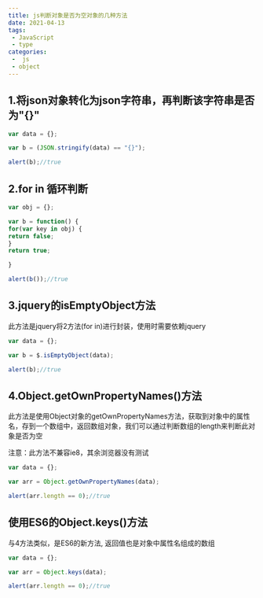 ```yaml
---
title: js判断对象是否为空对象的几种方法
date: 2021-04-13
tags:
 - JavaScript
 - type
categories:
 -  js
 - object
---
```


## 1.将json对象转化为json字符串，再判断该字符串是否为"{}"


```js
var data = {};

var b = (JSON.stringify(data) == "{}");

alert(b);//true
```

## 2.for in 循环判断


```js
var obj = {};

var b = function() {
for(var key in obj) {
return false;
}
return true;

}

alert(b());//true
```

## 3.jquery的isEmptyObject方法

此方法是jquery将2方法(for in)进行封装，使用时需要依赖jquery


```js
var data = {};

var b = $.isEmptyObject(data);

alert(b);//true
```


## 4.Object.getOwnPropertyNames()方法
此方法是使用Object对象的getOwnPropertyNames方法，获取到对象中的属性名，存到一个数组中，返回数组对象，我们可以通过判断数组的length来判断此对象是否为空

注意：此方法不兼容ie8，其余浏览器没有测试

```js
var data = {};

var arr = Object.getOwnPropertyNames(data);

alert(arr.length == 0);//true
```


## 使用ES6的Object.keys()方法

与4方法类似，是ES6的新方法, 返回值也是对象中属性名组成的数组


```js
var data = {};

var arr = Object.keys(data);

alert(arr.length == 0);//true
```
